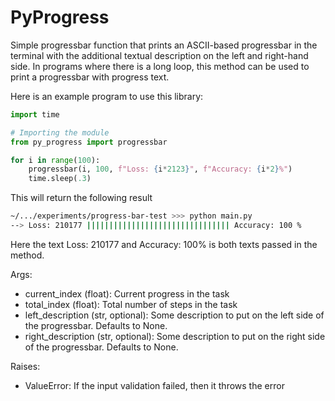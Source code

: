 # PyProgress

Simple progressbar function that prints an ASCII-based progressbar in the terminal with the additional textual description on the left and right-hand side. In programs where there is a long loop, this method can be used to print a progressbar with progress text.

Here is an example program to use this library:

```python
import time

# Importing the module
from py_progress import progressbar

for i in range(100):
    progressbar(i, 100, f"Loss: {i*2123}", f"Accuracy: {i*2}%")
    time.sleep(.3)
```

This will return the following result
```bash
~/.../experiments/progress-bar-test >>> python main.py
--> Loss: 210177 |||||||||||||||||||||||||||||||| Accuracy: 100 %
```
Here the text Loss: 210177 and Accuracy: 100% is both texts passed in the method.

Args:
- current_index (float): Current progress in the task
- total_index (float): Total number of steps in the task
- left_description (str, optional): Some description to put on the left side of the progressbar. Defaults to None.
- right_description (str, optional): Some description to put on the right side of the progressbar. Defaults to None.

Raises:
- ValueError: If the input validation failed, then it throws the error